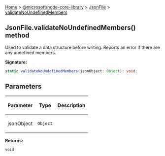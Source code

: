 [Home](./index) &gt; [@microsoft/node-core-library](./node-core-library.md) &gt; [JsonFile](./node-core-library.jsonfile.md) &gt; [validateNoUndefinedMembers](./node-core-library.jsonfile.validatenoundefinedmembers.md)

## JsonFile.validateNoUndefinedMembers() method

Used to validate a data structure before writing. Reports an error if there are any undefined members.

<b>Signature:</b>

```typescript
static validateNoUndefinedMembers(jsonObject: Object): void;
```

## Parameters

|  <p>Parameter</p> | <p>Type</p> | <p>Description</p> |
|  --- | --- | --- |
|  <p>jsonObject</p> | <p>`Object`</p> |  |

<b>Returns:</b>

`void`

